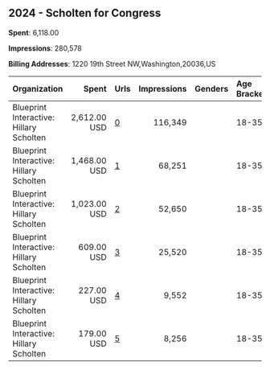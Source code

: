 ## 2024 - Scholten for Congress 
**Spent**: 6,118.00

**Impressions**: 280,578

**Billing Addresses**: 1220 19th Street NW,Washington,20036,US

|Organization|Spent|Urls|Impressions|Genders|Age Brackets|Country Codes|
|:---|---:|:---|---:|:---|:---|:---|
|Blueprint Interactive: Hillary Scholten|2,612.00 USD|[0](https://www.snap.com/political-ads/asset/b19aac11a81fc3d92bb4e9e7381b22f0e3f9ec06b30de854d52bd8e78eba8329?mediaType=mp4)|116,349||18-35|united states|
|Blueprint Interactive: Hillary Scholten|1,468.00 USD|[1](https://www.snap.com/political-ads/asset/41524849818a6e3a470f88a150691efb2cfe21b600a26a7a4759cb7a50f166ca?mediaType=mp4)|68,251||18-35|united states|
|Blueprint Interactive: Hillary Scholten|1,023.00 USD|[2](https://www.snap.com/political-ads/asset/bf49e5adc43c2b73df3f924e18c02d3f2f64e40f7083339fb96ce71a2963d3d8?mediaType=mp4)|52,650||18-35|united states|
|Blueprint Interactive: Hillary Scholten|609.00 USD|[3](https://www.snap.com/political-ads/asset/715c7ef1851426d7d49e2def7c9fa82840c4a6f99f9dc6a401a23e6be0e211e2?mediaType=mp4)|25,520||18-35|united states|
|Blueprint Interactive: Hillary Scholten|227.00 USD|[4](https://www.snap.com/political-ads/asset/0fe4add4d021b9f10f1d626959a0c2c6f065b501170c83dcd437b0046a3aaf2e?mediaType=mp4)|9,552||18-35|united states|
|Blueprint Interactive: Hillary Scholten|179.00 USD|[5](https://www.snap.com/political-ads/asset/210d2a76bad795e58c8d5d862edcee319bc52fad522250925057bc360f1b902d?mediaType=mp4)|8,256||18-35|united states|
